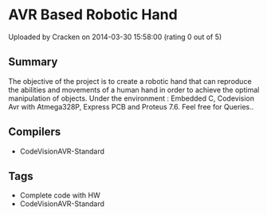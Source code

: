 # AVR Based Robotic Hand

Uploaded by Cracken on 2014-03-30 15:58:00 (rating 0 out of 5)

## Summary

The objective of the project is to create a robotic hand that can reproduce the abilities and movements of a human hand in order to achieve the optimal manipulation of objects. Under the environment : Embedded C, Codevision Avr with Atmega328P, Express PCB and Proteus 7.6. Feel free for Queries..

## Compilers

- CodeVisionAVR-Standard

## Tags

- Complete code with HW
- CodeVisionAVR-Standard
